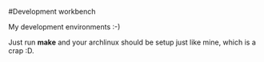 #Development workbench

My development environments :-)

Just run **make** and your archlinux should be setup just like mine, which is a crap :D.

